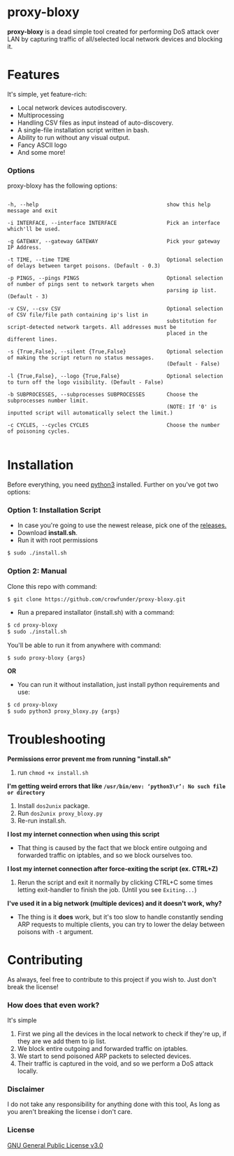 # proxy-bloxy
**proxy-bloxy** is a dead simple tool created for performing DoS attack over LAN by capturing traffic of all/selected local network devices and blocking it.
# Features
It's simple, yet feature-rich:
- Local network devices autodiscovery.
- Multiprocessing
- Handling CSV files as input instead of auto-discovery.
- A single-file installation script written in bash.
- Ability to run without any visual output.
- Fancy ASCII logo
- And some more!

### Options
proxy-bloxy has the following options:

```

-h, --help                                         show this help message and exit

-i INTERFACE, --interface INTERFACE                Pick an interface which'll be used.                                                               

-g GATEWAY, --gateway GATEWAY                      Pick your gateway IP Address.                                                                     

-t TIME, --time TIME                               Optional selection of delays between target poisons. (Default - 0.3)                                                                                   

-p PINGS, --pings PINGS                            Optional selection of number of pings sent to network targets when 
                                                   parsing ip list. (Default - 3)                                                       

-v CSV, --csv CSV                                  Optional selection of CSV file/file path containing ip's list in 
                                                   substitution for script-detected network targets. All addresses must be 
                                                   placed in the different lines.

-s {True,False}, --silent {True,False}             Optional selection of making the script return no status messages. 
                                                   (Default - False) 
                                                   
-l {True,False}, --logo {True,False}               Optional selection to turn off the logo visibility. (Default - False)

-b SUBPROCESSES, --subprocesses SUBPROCESSES       Choose the subprocesses number limit. 
                                                   (NOTE: If '0' is inputted script will automatically select the limit.)
                                                   
-c CYCLES, --cycles CYCLES                         Choose the number of poisoning cycles.


```

# Installation
Before everything, you need [python3](https://www.python.org/downloads/) installed.
Further on you've got two options:

### Option 1: Installation Script
- In case you're going to use the newest release, pick one of the [releases.](https://github.com/Crowfunder/proxy-bloxy/releases)
- Download **install.sh**.
- Run it with root permissions
```sh
$ sudo ./install.sh
```


### Option 2: Manual
Clone this repo with command:
```sh
$ git clone https://github.com/crowfunder/proxy-bloxy.git
```

- Run a prepared installator (install.sh) with a command:
```sh
$ cd proxy-bloxy
$ sudo ./install.sh
```
You'll be able to run it from anywhere with command:
```
$ sudo proxy-bloxy {args}
```
**OR**
- You can run it without installation, just install python requirements and use:
```sh
$ cd proxy-bloxy
$ sudo python3 proxy_bloxy.py {args}
```


# Troubleshooting

**Permissions error prevent me from running "install.sh"**
1. run `chmod +x install.sh`

**I'm getting weird errors that like `/usr/bin/env: ‘python3\r’: No such file or directory`**
1. Install `dos2unix` package. 
2. Run `dos2unix proxy_bloxy.py`
3. Re-run install.sh.

**I lost my internet connection when using this script**
- That thing is caused by the fact that we block entire outgoing and forwarded traffic on iptables, and so we block ourselves too.

**I lost my internet connection after force-exiting the script (ex. CTRL+Z)**
1. Rerun the script and exit it normally by clicking CTRL+C some times letting exit-handler to finish the job. (Until you see `Exiting...`)

**I've used it in a big network (multiple devices) and it doesn't work, why?**
 - The thing is it **does** work, but it's too slow to handle constantly sending ARP requests to multiple clients, you can try to lower the delay between poisons with `-t` argument.

# Contributing
As always, feel free to contribute to this project if you wish to. Just don't break the license!
### How does that even work?
It's simple
1) First we ping all the devices in the local network to check if they're up, if they are we add them to ip list.
2) We block entire outgoing and forwarded traffic on iptables.
3) We start to send poisoned ARP packets to selected devices.
4) Their traffic is captured in the void, and so we perform a DoS attack locally.

### Disclaimer
I do not take any responsibility for anything done with this tool, As long as you aren't breaking the license i don't care.
### License
[GNU General Public License v3.0](https://github.com/Crowfunder/proxy-bloxy/blob/master/LICENSE)


